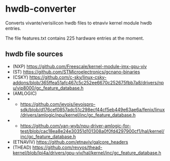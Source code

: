 # hwdb-converter
Converts vivante/verisilicon hwdb files to etnaviv kernel module hwdb entries.

The file features.txt contains 225 hardware entries at the moment.

## hwdb file sources
- (NXP) https://github.com/Freescale/kernel-module-imx-gpu-viv
- (ST) https://github.com/STMicroelectronics/gcnano-binaries
- (CSKY) https://github.com/c-sky/linux-csky-addons/blob/365ffea51afc467c5c252ee6670c252675fbb7a8/drivers/npu/vip8000/gc_feature_database.h
- (AMLOGIC) 
- - https://github.com/jevois/jevoispro-sdk/blob/d176cef0857adc51c298ecf44cf5eb449e63ae6a/fenix/linux/drivers/amlogic/npu/kernel/inc/gc_feature_database.h
- - https://github.com/yan-wyb/npu-driver-amlogic-for-test/blob/cac18ea8e24e30351d101308a0f0fd4297900cf1/hal/kernel/inc/gc_feature_database.h
- (ETNAVIV) https://github.com/etnaviv/galcore_headers
- (THEAD) https://github.com/revyos/thead-kernel/blob/lpi4a/drivers/gpu-viv/hal/kernel/inc/gc_feature_database.h
